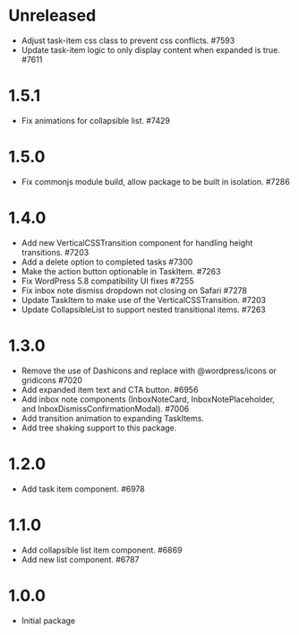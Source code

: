 # Unreleased

-   Adjust task-item css class to prevent css conflicts. #7593
-   Update task-item logic to only display content when expanded is true. #7611

# 1.5.1

-   Fix animations for collapsible list. #7429

# 1.5.0

-   Fix commonjs module build, allow package to be built in isolation. #7286

# 1.4.0

-   Add new VerticalCSSTransition component for handling height transitions. #7203
-   Add a delete option to completed tasks #7300
-   Make the action button optionable in TaskItem. #7263
-   Fix WordPress 5.8 compatibility UI fixes #7255
-   Fix inbox note dismiss dropdown not closing on Safari #7278
-   Update TaskItem to make use of the VerticalCSSTransition. #7203
-   Update CollapsibleList to support nested transitional items. #7263

# 1.3.0

-   Remove the use of Dashicons and replace with @wordpress/icons or gridicons #7020
-   Add expanded item text and CTA button. #6956
-   Add inbox note components (InboxNoteCard, InboxNotePlaceholder, and InboxDismissConfirmationModal). #7006
-   Add transition animation to expanding TaskItems.
-   Add tree shaking support to this package.

# 1.2.0

-   Add task item component. #6978

# 1.1.0

-   Add collapsible list item component. #6869
-   Add new list component. #6787

# 1.0.0

-   Initial package
